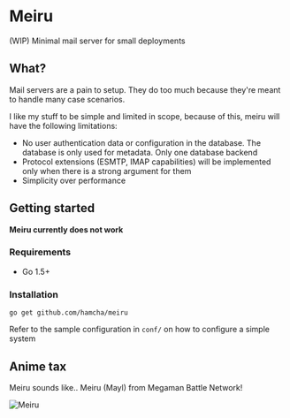 # Meiru

(WIP) Minimal mail server for small deployments

## What?

Mail servers are a pain to setup. They do too much because they're meant to handle many case scenarios.

I like my stuff to be simple and limited in scope, because of this, meiru will have the following limitations:

 - No user authentication data or configuration in the database. The database is only used for metadata. Only one database backend
 - Protocol extensions (ESMTP, IMAP capabilities) will be implemented only when there is a strong argument for them
 - Simplicity over performance

## Getting started

**Meiru currently does not work**

### Requirements

- Go 1.5+

### Installation

`go get github.com/hamcha/meiru`

Refer to the sample configuration in `conf/` on how to configure a simple system

## Anime tax

Meiru sounds like.. Meiru (Mayl) from Megaman Battle Network!

![Meiru](http://www.therockmanexezone.com/gallery/albums/userpics/10002/Meiru_OSSsitez.PNG)
